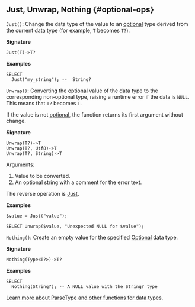 
## Just, Unwrap, Nothing {#optional-ops}

`Just()`: Change the data type of the value to an [optional](../../../types/optional.md) type derived from the current data type (for example, `T` becomes `T?`).

**Signature**
```
Just(T)->T?
```

**Examples**
```yql
SELECT
  Just("my_string"); --  String?
```

`Unwrap()`: Converting the [optional](../../../types/optional.md) value of the data type to the corresponding non-optional type, raising a runtime error if the data is `NULL`. This means that `T?` becomes `T`.

If the value is not [optional](../../../types/optional.md), the function returns its first argument without change.

**Signature**
```
Unwrap(T?)->T
Unwrap(T?, Utf8)->T
Unwrap(T?, String)->T
```

Arguments:

1. Value to be converted.
2. An optional string with a comment for the error text.

The reverse operation is [Just](#just).

**Examples**
```yql
$value = Just("value");

SELECT Unwrap($value, "Unexpected NULL for $value");
```

`Nothing()`: Create an empty value for the specified [Optional](../../../types/optional.md) data type.

**Signature**
```
Nothing(Type<T?>)->T?
```

**Examples**
```yql
SELECT
  Nothing(String?); -- A NULL value with the String? type
```

[Learn more about ParseType and other functions for data types](../../types.md).
